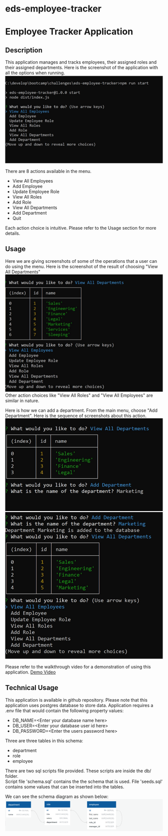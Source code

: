 # eds-employee-tracker

# Employee Tracker Application

## Description

This application manages and tracks employees, their assigned roles and their assigned departments.
Here is the screenshot of the application with all the options when running.
![initial screenshot](/assets/InitialScreen.jpg)

There are 8 actions available in the menu.

- View All Employees
- Add Employee
- Update Employee Role
- View All Roles
- Add Role
- View All Departments
- Add Department
- Quit

Each action choice is intuitive. Please refer to the Usage section for more details.

## Usage

Here we are giving screenshots of some of the operations that a user can do using the menu.
Here is the screenshot of the result of choosing "View All Departments"
![Viewing the departments](/assets/ViewDepartments.jpg)
Other action choices like "View All Roles" and "View All Employees" are similar in nature.

Here is how we can add a department. From the main menu, choose "Add Department". Here is the sequence of screenshots about this action.
![Add Department 1](/assets/AddDepartment.jpg)
![Add Department 2](/assets/AddDepartment2.jpg)

Please refer to the walkthrough video for a demonstration of using this application.
[Demo Video](https://drive.google.com/drive/folders/18Y533-s9utSmfTtBE4j-FhhXmLOMhW5G)

## Technical Usage

This application is available in github repository. Please note that this application uses postgres database to store data. Application requires a .env file that would contain the following property values:

- DB_NAME=\<Enter your database name here\>
- DB_USER=\<Enter your database user id here\>
- DB_PASSWORD=\<Enter the users password here\>

Three are three tables in this schema:

- department
- role
- employee

There are two sql scripts file provided. These scripts are inside the db/ folder.  
Script file 'schema.sql' contains the the schema that is used. File 'seeds.sql' contains some values that can be inserted into the tables.

We can see the schema diagram as shown below:
![schema screenshot](/assets/100-sql-challenge-ERD.png)
